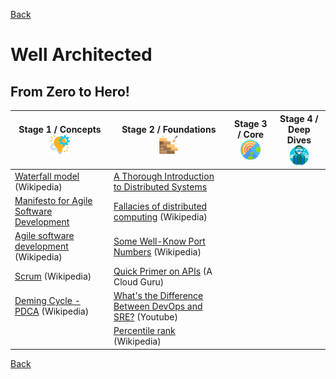[Back](/learn/README.md)

# Well Architected

## From Zero to Hero!

<table>
   <thead>
       <tr>
           <th style="text-align: center; vertical-align: middle;">Stage 1 / Concepts <br /><img src="/learn/data/learning-path-icon-stage1.png" /></th>
           <th style="text-align: center; vertical-align: middle;">Stage 2 / Foundations <br /><img src="/learn/data/learning-path-icon-stage2.png" /></th>
           <th style="text-align: center; vertical-align: middle;">Stage 3 / Core <br /><img src="/learn/data/learning-path-icon-stage3.png" /></th>
           <th style="text-align: center; vertical-align: middle;">Stage 4 / Deep Dives <br /><img src="/learn/data/learning-path-icon-stage4.png" /></th>
       </tr>
   </thead>

   <tbody>
       <tr>
           <td><a href="https://en.wikipedia.org/wiki/Waterfall_model" target="_blank">Waterfall model</a> (Wikipedia)</td>
           <td><a href="https://freecodecamp.org/news/a-thorough-introduction-to-distributed-systems-3b91562c9b3c/" target="_blank">A Thorough Introduction to Distributed Systems</a></td>
           <td></td>
           <td></td>
       </tr>
       <tr>
           <td><a href="https://agilemanifesto.org/)" target="_blank">Manifesto for Agile Software Development</a></td>
           <td><a href="https://en.wikipedia.org/wiki/Fallacies_of_distributed_computing" target="_blank">Fallacies of distributed computing</a> (Wikipedia)</td>
           <td><a href="" target="_blank"></a></td>
           <td><a href="" target="_blank"></a></td>
       </tr>
       <tr>
           <td><a href="https://en.wikipedia.org/wiki/Agile_software_development" target="_blank">Agile software development</a> (Wikipedia)</td>
           <td><a href="https://en.wikipedia.org/wiki/List_of_TCP_and_UDP_port_numbers#Well-known_ports" target="_blank">Some Well-Know Port Numbers</a> (Wikipedia)</td>
           <td></td>
           <td></td>
       </tr>
       <tr>
           <td><a href="https://en.wikipedia.org/wiki/Scrum_(software_development)" target="_blank">Scrum</a> (Wikipedia)</td>
           <td><a href="https://read.acloud.guru/tech-talk-api-74075a21d1ef" target="_blank">Quick Primer on APIs</a> (A Cloud Guru)</td>
           <td></td>
           <td></td>
       </tr>        
       <tr>
           <td><a href="https://en.wikipedia.org/wiki/PDCA" target="_blank">Deming Cycle - PDCA</a> (Wikipedia)</td>
           <td><a href="https://www.youtube.com/watch?v=uTEL8Ff1Zvk&list=PLIivdWyY5sqJrKl7D2u-gmis8h9K66qoj" target="_blank">What's the Difference Between DevOps and SRE?</a> (Youtube)</td>
           <td></td>
           <td></td>
       </tr>    
       <tr>
           <td></td>
           <td><a href="https://en.wikipedia.org/wiki/Percentile_rank" target="_blank">Percentile rank</a> (Wikipedia)</td>
           <td></td>
           <td></td>
       </tr>  
   </tbody>
</table>

[Back](/learn/README.md)